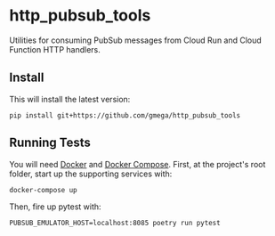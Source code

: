 http_pubsub_tools
=================

Utilities for consuming PubSub messages from Cloud Run and Cloud Function HTTP handlers.

## Install

This will install the latest version:

```{sh}
pip install git+https://github.com/gmega/http_pubsub_tools
```

## Running Tests

You will need [Docker](https://www.docker.com/) and [Docker Compose](https://docs.docker.com/compose/). First, at
the project's root folder, start up the supporting services with:

```{sh}
docker-compose up
```

Then, fire up pytest with:

```{sh}
PUBSUB_EMULATOR_HOST=localhost:8085 poetry run pytest
```